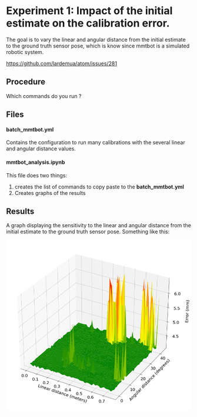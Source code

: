 # Experiment 1: Impact of the initial estimate on the calibration error.

The goal is to vary the linear and angular distance from the initial estimate to the ground truth sensor pose, which is know since mmtbot is a simulated robotic system.

https://github.com/lardemua/atom/issues/281

## Procedure 

Which commands do you run ?

## Files

#### batch_mmtbot.yml

Contains the configuration to run many calibrations with the several linear and angular distance values.

#### mmtbot_analysis.ipynb

This file does two things: 

1. creates the list of commands to copy paste to the **batch_mmtbot.yml**
2. Creates graphs of the results

## Results

A graph displaying the sensitivity to the linear and angular distance from the initial estimate to the ground truth sensor pose. Something like this:

![mmtbot_gazebo](docs/example_graph.png)

